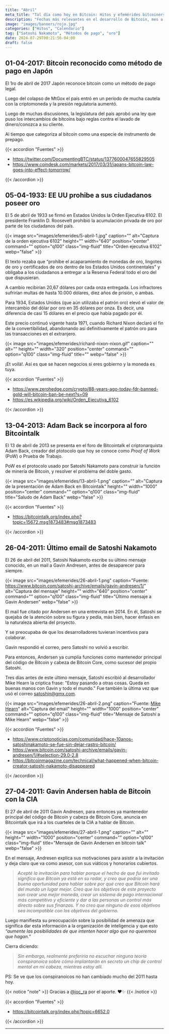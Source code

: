 ```yaml
---
title: "Abril"
meta_title: "Tal día como hoy en Bitcoin: Hitos y efemérides bitcoiners | Proyecto Bitcoin"
description: "Fechas más relevantes en el desarrollo de Bitcoin, mes a mes"
image: "images/banners/rojo.jpg"
categories: ["Hitos", "Calendario"]
tag: ["Satoshi Nakamoto", "Métodos de pago", "oro"]
date: 2024-07-29T00:21:56-04:00
draft: false
---
```


## 01-04-2017: Bitcoin reconocido como método de pago en Japón

El 1ro de abril de 2017 Japón reconoce bitcoin como un método de pago legal.

Luego del colapso de MtGox el país entró en un período de mucha cautela con la criptomoneda y la presión regulatoria aumentó.

Luego de muchas discusiones, la legislatura del país aprobó una ley que puso los intercambios de bitcoins bajo reglas contra el lavado de dinero/conozca a su cliente.

Al tiempo que categoriza al bitcoin como una especie de instrumento de prepago.

{{< accordion "Fuentes" >}}

- <https://twitter.com/DocumentingBTC/status/1377600047655829505>
- <https://www.coindesk.com/markets/2017/03/31/japans-bitcoin-law-goes-into-effect-tomorrow/>

{{< /accordion >}}

## 05-04-1933: EE UU prohibe a sus ciudadanos poseer oro

El 5 de abril de 1933 se firmó en Estados Unidos la Orden Ejecutiva 6102. El presidente Franklin D. Roosevelt prohibió la acumulación privada de oro por parte de los ciudadanos del país.

{{< image src="images/efemerides/5-abril-1.jpg" caption="" alt="Captura de la orden ejecutiva 6102" height="" width="640" position="center" command="" option="q100" class="img-fluid" title="Orden ejecutiva 6102"  webp="false" >}}

El texto rezaba que “prohíbe el acaparamiento de monedas de oro, lingotes de oro y certificados de oro dentro de los Estados Unidos continentales" y obligaba a los ciudadanos a entregar a la Reserva Federal todo el oro del que dispusieran.

A cambio recibirían 20,67 dólares por cada onza entregada. Los infractores sufrirían multas de hasta 10.000 dólares, diez años de prisión, o ambas.

Para 1934, Estados Unidos (que aún utilizaba el patrón oro) elevó el valor de intercambio del dólar por oro en 35 dólares por onza. Es decir, una diferencia de casi 15 dólares en el precio que había pagado por él.

Este precio continuó vigente hasta 1971, cuando Richard Nixon declaró el fin de la convertibilidad, abandonando así definitivamente el patrón oro para las transacciones en el extranjero.

{{< image src="images/efemerides/richard-nixon-nixon.gif" caption="" alt="" height="" width="320" position="center" command="" option="q100" class="img-fluid" title=""  webp="false" >}}

¡Et voilà!. Así es que se hacen negocios si eres gobierno y la moneda es tuya.

{{< accordion "Fuentes" >}}

- <https://www.zerohedge.com/crypto/88-years-ago-today-fdr-banned-gold-will-bitcoin-ban-be-next?s=09>
- <https://es.wikipedia.org/wiki/Orden_Ejecutiva_6102>

{{< /accordion >}}

## 13-04-2013: Adam Back se incorpora al foro Bitcointalk

El 13 de abril de 2013 se presenta en el foro de Bitcointalk el criptonarquista Adam Back, creador del ptotocolo que hoy se conoce como _Proof of Work_ (PoW) o Prueba de Trabajo.

PoW es el protocolo usado por Satoshi Nakamoto para construir la función de minería de Bitcoin, y resolver el problema del doble gasto.

{{< image src="images/efemerides/13-abril-1.png" caption="" alt="Captura de la presentación de Adam Back en Bitcointalk" height="" width="1000" position="center" command="" option="q100" class="img-fluid" title="Saludo de Adam Back"  webp="false" >}}

{{< accordion "Fuentes" >}}

- <https://bitcointalk.org/index.php?topic=15672.msg1873483#msg1873483>

{{< /accordion >}}

## 26-04-2011: Último email de Satoshi Nakamoto

El 26 de abril del 2011, Satoshi Nakamoto escribe su último mensaje conocido, en un mail a Gavin Andresen, antes de desaparecer para siempre.

{{< image src="images/efemerides/26-abril-1.png" caption="Fuente: <https://www.bitcoin.com/satoshi-archive/emails/gavin-andresen/1/>" alt="Captura del mensaje" height="" width="640" position="center" command="" option="q100" class="img-fluid" title="Último mensaje a Gavin Andersen"  webp="false" >}}

El mail fue citado por Andersen en una entrevista en 2014. En él, Satoshi se quejaba de la atención sobre su figura y pedía, más bien, hacer énfasis en la naturaleza abierta del proyecto.

Y se preocupaba de que los desarrolladores tuvieran incentivos para colaborar.

Gavin respondió el correo, pero Satoshi no volvió a escribir.

Para entonces, Andersen ya cumplía funciones como mantenedor principal del código de Bitcoin y cabeza de Bitcoin Core, como sucesor del propio Satoshi.

Tres días antes de este último mensaje, Satoshi escribió al desarrollador Mike Hearn la criptica frase: "Estoy pasando a otras cosas. Queda en buenas manos con Gavin y todo el mundo." Fue también la última vez que usó el correo satoshin@gmx.com.

{{< image src="images/efemerides/26-abril-2.png" caption="Fuente: [Mike Hearn](https://pastebin.com/syrmi3ET)" alt="Captura del email" height="" width="1000" position="center" command="" option="q100" class="img-fluid" title="Mensaje de Satoshi a Mike Hearn"  webp="false" >}}

{{< accordion "Fuentes" >}}

- <https://www.criptonoticias.com/comunidad/hace-10anos-satoshinakamoto-se-fue-sin-dejar-rastro-bitcoin/>
- <https://www.bitcoin.com/satoshi-archive/emails/gavin-andresen/1/#selection-29.0-2.8>
- <https://bitcoinmagazine.com/technical/what-happened-when-bitcoin-creator-satoshi-nakamoto-disappeared>

{{< /accordion >}}

## 27-04-2011: Gavin Andersen habla de Bitcoin con la CIA

El 27 de abril de 2011 Gavin Andresen, para entonces ya mantenedor principal del código de Bitcoin y cabeza de Bitcoin Core, anuncia en Bitcointalk que irá a los cuarteles de la CIA a hablar de Bitcoin.

{{< image src="images/efemerides/27-abril-1.png" caption="" alt="" height="" width="1000" position="center" command="" option="q100" class="img-fluid" title="Mensaje de Gavin Andersen en bitcoin talk"  webp="false" >}}

En el mensaje, Andresen explica sus motivaciones para asistir a la invitación y deja claro que va como asesor, con sus viáticos y honorarios cubiertos.

>_Acepté la invitación para hablar porque el hecho de que fui invitado significa que Bitcoin ya está en su radar, y creo que podría ser una buena oportunidad para hablar sobre por qué creo que Bitcoin hará del mundo un lugar mejor. Creo que los objetivos de este proyecto son crear una mejor moneda, crear un sistema de pago internacional más competitivo y eficiente y dar a las personas un control más directo sobre sus finanzas. Y no creo que ninguno de esos objetivos sea incompatible con los objetivos del gobierno._

Luego manifiesta su preocupación sobre la posibilidad de amenaza que significa dar esta información a la organización de inteligencia y que esto _“aumente las posibilidades de que intenten hacer algo que no queremos que hagan.”_

Cierra diciendo:

>_Sin embargo, realmente preferiría no escuchar ninguna teoría conspiranoica sobre cómo implantarán en secreto un chip de control mental en mi cabeza, mientras estoy allí._

PS: Se ve que los conspiranoicos no han cambiado mucho del 2011 hasta hoy.

{{< notice "note" >}}
Gracias a [@joc_ra](https://x.com/joc_ra) por el aporte. ❤️✨
{{< /notice >}}

{{< accordion "Fuentes" >}}

- <https://bitcointalk.org/index.php?topic=6652.0>

{{< /accordion >}}

<hr>
